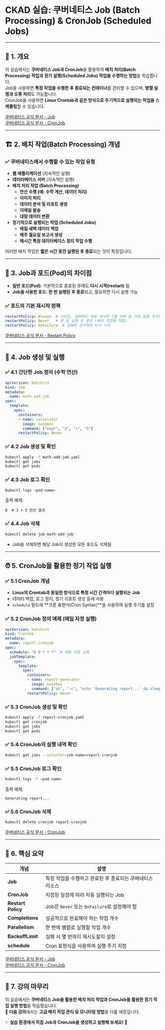 # CKAD 실습: 쿠버네티스 Job (Batch Processing) & CronJob (Scheduled Jobs)

---

## 📌 1. 개요

이 실습에서는 **쿠버네티스 Job과 CronJob**을 활용하여 **배치 처리(Batch Processing) 작업과 정기 실행(Scheduled Jobs) 작업을 수행하는 방법**을 학습합니다.  
Job을 사용하면 **특정 작업을 수행한 후 종료되는 컨테이너**를 관리할 수 있으며, **병렬 실행과 오류 처리**도 가능합니다.  
CronJob을 사용하면 **Linux Crontab과 같은 방식으로 주기적으로 실행되는 작업을 스케줄링**할 수 있습니다.

[쿠버네티스 공식 문서 - Job](https://kubernetes.io/docs/concepts/workloads/controllers/job/)  
[쿠버네티스 공식 문서 - CronJob](https://kubernetes.io/docs/concepts/workloads/controllers/cron-jobs/)

---

## 🏗 2. 배치 작업(Batch Processing) 개념

### ✅ 쿠버네티스에서 수행할 수 있는 작업 유형
- **웹 애플리케이션** (지속적인 실행)
- **데이터베이스 서버** (지속적인 실행)
- **배치 처리 작업 (Batch Processing)**
  - **연산 수행 (예: 수학 계산, 데이터 처리)**
  - **이미지 처리**
  - **데이터 분석 및 리포트 생성**
  - **이메일 발송**
  - **대량 데이터 변환**
- **정기적으로 실행되는 작업 (Scheduled Jobs)**
  - **매일 새벽 데이터 백업**
  - **매주 월요일 보고서 생성**
  - **매시간 특정 데이터베이스 정리 작업 수행**

이러한 배치 작업은 **짧은 시간 동안 실행된 후 종료**되는 것이 특징입니다.

---

## 🔄 3. Job과 포드(Pod)의 차이점

- **일반 포드(Pod)**: 기본적으로 종료된 후에도 **다시 시작(restart)** 됨
- **Job을 사용한 포드**: **한 번 실행된 후 종료**되고, 필요하면 다시 실행 가능

### ✅ 포드의 기본 재시작 정책
```yaml
restartPolicy: Always  # 기본값, 실패해도 자동 재시작 (웹 서버 등 지속 실행 목적)
restartPolicy: Never   # 한 번 실행 후 종료 (배치 작업에 적합)
restartPolicy: OnFailure  # 실패한 경우에만 다시 시작
```

[쿠버네티스 공식 문서 - Restart Policy](https://kubernetes.io/docs/concepts/workloads/pods/pod-lifecycle/#restart-policy)

---

## 🚀 4. Job 생성 및 실행

### ✅ 4.1 간단한 Job 정의 (수학 연산)
```yaml
apiVersion: batch/v1
kind: Job
metadata:
  name: math-add-job
spec:
  template:
    spec:
      containers:
      - name: calculator
        image: busybox
        command: ["expr", "3", "+", "5"]
      restartPolicy: Never
```

### ✅ 4.2 Job 생성 및 확인
```bash
kubectl apply -f math-add-job.yaml
kubectl get jobs
kubectl get pods
```

### ✅ 4.3 Job 로그 확인
```bash
kubectl logs <pod-name>
```
출력 예제:
```
8  # 3 + 5 연산 결과
```

### ✅ 4.4 Job 삭제
```bash
kubectl delete job math-add-job
```
- Job을 삭제하면 해당 Job이 생성한 모든 포드도 삭제됨

---

## ⏰ 5. CronJob을 활용한 정기 작업 실행

### ✅ 5.1 CronJob 개념
- **Linux의 Crontab과 동일한 방식으로 특정 시간 간격마다 실행되는 Job**
- 데이터 백업, 로그 정리, 정기 리포트 생성 등에 사용
- `schedule` 필드에 **크론 표현식(Cron Syntax)**을 사용하여 실행 주기를 설정

### ✅ 5.2 CronJob 정의 예제 (매일 자정 실행)
```yaml
apiVersion: batch/v1
kind: CronJob
metadata:
  name: report-cronjob
spec:
  schedule: "0 0 * * *"  # 매일 자정 실행
  jobTemplate:
    spec:
      template:
        spec:
          containers:
          - name: report-generator
            image: busybox
            command: ["sh", "-c", "echo 'Generating report...' && sleep 10"]
          restartPolicy: Never
```

### ✅ 5.3 CronJob 생성 및 확인
```bash
kubectl apply -f report-cronjob.yaml
kubectl get cronjob
kubectl get jobs
kubectl get pods
```

### ✅ 5.4 CronJob의 실행 내역 확인
```bash
kubectl get jobs --selector=job-name=report-cronjob
```

### ✅ 5.5 CronJob 로그 확인
```bash
kubectl logs -f <pod-name>
```
출력 예제:
```
Generating report...
```

### ✅ 5.6 CronJob 삭제
```bash
kubectl delete cronjob report-cronjob
```

[쿠버네티스 공식 문서 - CronJob](https://kubernetes.io/docs/concepts/workloads/controllers/cron-jobs/)

---

## 🎯 6. 핵심 요약

| 개념 | 설명 |
|------|------|
| **Job** | 특정 작업을 수행하고 완료된 후 종료되는 쿠버네티스 리소스 |
| **CronJob** | 지정된 일정에 따라 자동 실행되는 Job |
| **Restart Policy** | Job은 `Never` 또는 `OnFailure`로 설정해야 함 |
| **Completions** | 성공적으로 완료해야 하는 작업 개수 |
| **Parallelism** | 한 번에 병렬로 실행할 작업 개수 |
| **BackoffLimit** | 실패 시 몇 번까지 재시도할지 설정 |
| **schedule** | Cron 표현식을 사용하여 실행 주기 지정 |

[쿠버네티스 공식 문서 - Job](https://kubernetes.io/docs/concepts/workloads/controllers/job/)  
[쿠버네티스 공식 문서 - CronJob](https://kubernetes.io/docs/concepts/workloads/controllers/cron-jobs/)

---

## 🎉 7. 강의 마무리

이 실습에서는 **쿠버네티스 Job을 활용한 배치 처리 작업과 CronJob을 활용한 정기 작업 실행 방법**을 학습했습니다.  
💪 **다음 강의**에서는 **고급 배치 작업 관리 및 모니터링 방법**을 다룰 예정입니다.

✨ **실습 환경에서 직접 Job과 CronJob을 생성하고 실행해 보세요!** 🚀

